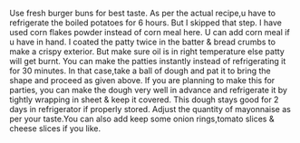 Use fresh burger buns for best taste.
As per the actual recipe,u have to refrigerate the boiled potatoes for 6 hours. But I skipped that step.
I have used corn flakes powder instead of corn meal here. U can add corn meal if u have in hand.
I coated the patty twice in the batter & bread crumbs to make a crispy exterior. But make sure oil is in right temperature else patty will get burnt.
You can make the patties instantly instead of refrigerating it for 30 minutes. In that case,take a ball of dough and pat it to bring the shape and proceed as given above.
If you are planning to make this for parties, you can make the dough very well in advance and refrigerate it by tightly wrapping in sheet & keep it covered. This dough stays good for 2 days in refrigerator if  properly stored.
Adjust the quantity of mayonnaise as per your taste.You can also add keep some onion rings,tomato slices & cheese slices if you like.